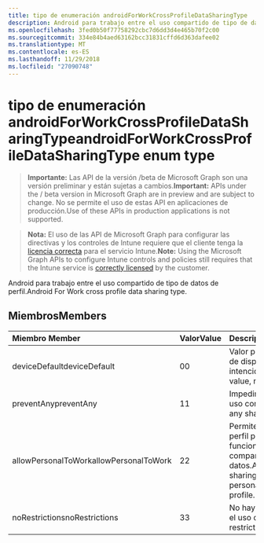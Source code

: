 ```yaml
---
title: tipo de enumeración androidForWorkCrossProfileDataSharingType
description: Android para trabajo entre el uso compartido de tipo de datos de perfil.
ms.openlocfilehash: 3fed0b50f77758292cbc7d6dd3d4e465b70f2c00
ms.sourcegitcommit: 334e84b4aed63162bcc31831cffd6d363dafee02
ms.translationtype: MT
ms.contentlocale: es-ES
ms.lasthandoff: 11/29/2018
ms.locfileid: "27090748"
---
```

# <a name="androidforworkcrossprofiledatasharingtype-enum-type"></a><span data-ttu-id="63902-103">tipo de enumeración androidForWorkCrossProfileDataSharingType</span><span class="sxs-lookup"><span data-stu-id="63902-103">androidForWorkCrossProfileDataSharingType enum type</span></span>

> <span data-ttu-id="63902-104">**Importante:** Las API de la versión /beta de Microsoft Graph son una versión preliminar y están sujetas a cambios.</span><span class="sxs-lookup"><span data-stu-id="63902-104">**Important:** APIs under the / beta version in Microsoft Graph are in preview and are subject to change.</span></span> <span data-ttu-id="63902-105">No se permite el uso de estas API en aplicaciones de producción.</span><span class="sxs-lookup"><span data-stu-id="63902-105">Use of these APIs in production applications is not supported.</span></span>

> <span data-ttu-id="63902-106">**Nota:** El uso de las API de Microsoft Graph para configurar las directivas y los controles de Intune requiere que el cliente tenga la [licencia correcta](https://go.microsoft.com/fwlink/?linkid=839381) para el servicio Intune.</span><span class="sxs-lookup"><span data-stu-id="63902-106">**Note:** Using the Microsoft Graph APIs to configure Intune controls and policies still requires that the Intune service is [correctly licensed](https://go.microsoft.com/fwlink/?linkid=839381) by the customer.</span></span>

<span data-ttu-id="63902-107">Android para trabajo entre el uso compartido de tipo de datos de perfil.</span><span class="sxs-lookup"><span data-stu-id="63902-107">Android For Work cross profile data sharing type.</span></span>
## <a name="members"></a><span data-ttu-id="63902-108">Miembros</span><span class="sxs-lookup"><span data-stu-id="63902-108">Members</span></span>
|<span data-ttu-id="63902-109">Miembro	</span><span class="sxs-lookup"><span data-stu-id="63902-109">Member</span></span>|<span data-ttu-id="63902-110">Valor</span><span class="sxs-lookup"><span data-stu-id="63902-110">Value</span></span>|<span data-ttu-id="63902-111">Descripción</span><span class="sxs-lookup"><span data-stu-id="63902-111">Description</span></span>|
|:---|:---|:---|
|<span data-ttu-id="63902-112">deviceDefault</span><span class="sxs-lookup"><span data-stu-id="63902-112">deviceDefault</span></span>|<span data-ttu-id="63902-113">0</span><span class="sxs-lookup"><span data-stu-id="63902-113">0</span></span>|<span data-ttu-id="63902-114">Valor predeterminado de dispositivo, sin intención.</span><span class="sxs-lookup"><span data-stu-id="63902-114">Device default value, no intent.</span></span>|
|<span data-ttu-id="63902-115">preventAny</span><span class="sxs-lookup"><span data-stu-id="63902-115">preventAny</span></span>|<span data-ttu-id="63902-116">1</span><span class="sxs-lookup"><span data-stu-id="63902-116">1</span></span>|<span data-ttu-id="63902-117">Impedir que cualquier uso compartido.</span><span class="sxs-lookup"><span data-stu-id="63902-117">Prevent any sharing.</span></span>|
|<span data-ttu-id="63902-118">allowPersonalToWork</span><span class="sxs-lookup"><span data-stu-id="63902-118">allowPersonalToWork</span></span>|<span data-ttu-id="63902-119">2</span><span class="sxs-lookup"><span data-stu-id="63902-119">2</span></span>|<span data-ttu-id="63902-120">Permiten la solicitud de perfil personal para que funcione el perfil de uso compartido de datos.</span><span class="sxs-lookup"><span data-stu-id="63902-120">Allow data sharing request from personal profile to work profile.</span></span>|
|<span data-ttu-id="63902-121">noRestrictions</span><span class="sxs-lookup"><span data-stu-id="63902-121">noRestrictions</span></span>|<span data-ttu-id="63902-122">3</span><span class="sxs-lookup"><span data-stu-id="63902-122">3</span></span>|<span data-ttu-id="63902-123">No hay restricciones en el uso compartido.</span><span class="sxs-lookup"><span data-stu-id="63902-123">No restrictions on sharing.</span></span>|





